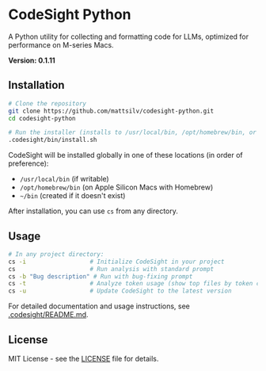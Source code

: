 # CodeSight Python

A Python utility for collecting and formatting code for LLMs, optimized for performance on M-series Macs.

**Version: 0.1.11**

## Installation

```bash
# Clone the repository
git clone https://github.com/mattsilv/codesight-python.git
cd codesight-python

# Run the installer (installs to /usr/local/bin, /opt/homebrew/bin, or ~/bin)
.codesight/bin/install.sh
```

CodeSight will be installed globally in one of these locations (in order of preference):
- `/usr/local/bin` (if writable)
- `/opt/homebrew/bin` (on Apple Silicon Macs with Homebrew)
- `~/bin` (created if it doesn't exist)

After installation, you can use `cs` from any directory.

## Usage

```bash
# In any project directory:
cs -i                  # Initialize CodeSight in your project
cs                     # Run analysis with standard prompt
cs -b "Bug description" # Run with bug-fixing prompt
cs -t                  # Analyze token usage (show top files by token count)
cs -u                  # Update CodeSight to the latest version
```

For detailed documentation and usage instructions, see [.codesight/README.md](.codesight/README.md).

## License

MIT License - see the [LICENSE](LICENSE) file for details.